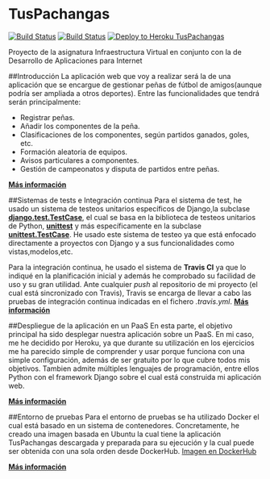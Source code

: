 # TusPachangas
[![Build Status](https://travis-ci.org/mabarrbai/TusPachangas.svg?branch=master)](https://travis-ci.org/mabarrbai/TusPachangas)
[![Build Status](https://snap-ci.com/mabarrbai/TusPachangas/branch/master/build_image)](https://snap-ci.com/mabarrbai/TusPachangas/branch/master)
[![Deploy to Heroku TusPachangas](http://blog.openplans.org/wp-content/uploads/2014/12/Screen-Shot-2014-12-03-at-10.47.32-PM.png)](https://tuspachangas.herokuapp.com/partidos/penha)

Proyecto de la asignatura Infraestructura Virtual en conjunto con la de Desarrollo de Aplicaciones para Internet

##Introducción
La aplicación web que voy a realizar será la de una aplicación que se encargue de gestionar peñas de fútbol de amigos(aunque podría ser ampliada a otros deportes). Entre las funcionalidades que tendrá serán principalmente:
* Registrar peñas.
* Añadir los componentes de la peña.
* Clasificaciones de los componentes, según partidos ganados, goles, etc.
* Formación aleatoria de equipos.
* Avisos particulares a componentes.
* Gestión de campeonatos y disputa de partidos entre peñas.

[**Más información**](https://github.com/mabarrbai/TusPachangas/blob/master/doc/intro.md)


##Sistemas de tests e Integración continua
Para el sistema de test, he usado un sistema de testeos unitarios específicos de Django,la subclase **[django.test.TestCase](https://docs.djangoproject.com/en/1.8/topics/testing/tools/#django.test.TestCase)**, el cual se basa en la biblioteca de testeos unitarios de Python, **[unittest](https://docs.python.org/3/library/unittest.html#module-unittest)** y más específicamente en la subclase **[unittest.TestCase](https://docs.python.org/3/library/unittest.html#unittest.TestCase)**. 
He usado este sistema de testeo ya que está enfocado directamente a proyectos con Django y a sus funcionalidades como vistas,modelos,etc.

Para la integración continua, he usado el sistema de **Travis CI** ya que lo indiqué en la planificación inicial y además he comprobado su facilidad de uso y su gran utilidad. Ante cualquier *push* al repositorio de mi proyecto (el cual está sincronizado con Travis), Travis se encarga de llevar a cabo las pruebas de integración continua indicadas en el fichero *.travis.yml*.
[**Más información**](https://github.com/mabarrbai/TusPachangas/blob/master/doc/CI.md)

##Despliegue de la aplicación en un PaaS
En esta parte, el objetivo principal ha sido desplegar nuestra aplicación sobre un PaaS. 
En mi caso, me he decidido por Heroku, ya que durante su utilización en los ejercicios me ha parecido simple de comprender y usar porque funciona con una simple configuración, además de ser gratuito por lo que cubre todos mis objetivos. Tambien admite múltiples lenguajes de programación, entre ellos Python con el framework Django sobre el cual está construida mi aplicación web.

[**Más información**](https://github.com/mabarrbai/TusPachangas/blob/master/doc/PAAS.md)


##Entorno de pruebas
Para el entorno de pruebas se ha utilizado Docker el cual está basado en un sistema de contenedores. Concretamente, he creado una imagen basada en Ubuntu la cual tiene la aplicación TusPachangas descargada y preparada para su ejecución y la cual puede ser obtenida con una sola orden desde DockerHub. [Imagen en DockerHub](https://hub.docker.com/r/mabarrbai/tuspachangas/)

[**Más información**](https://github.com/mabarrbai/TusPachangas/blob/master/doc/docker.md)




